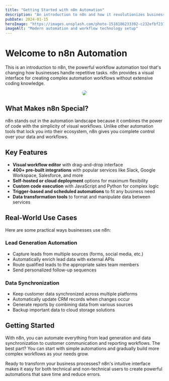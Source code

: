 ```yaml
---
title: "Getting Started with n8n Automation"
description: "An introduction to n8n and how it revolutionizes business automation workflows"
pubDate: 2024-01-15
heroImage: "https://images.unsplash.com/photo-1518186233392-c232efbf2373?w=800&h=400&fit=crop&crop=top"
imageAlt: "Modern automation and workflow technology setup"
---
```


# Welcome to n8n Automation

This is an introduction to n8n, the powerful workflow automation tool that's changing how businesses handle repetitive tasks. n8n provides a visual interface for creating complex automation workflows without extensive coding knowledge.
<div style="text-align: center;">
    <img src="https://images.unsplash.com/photo-1551434678-e076c223a692?w=600&h=300&fit=crop" style="border-radius: 8px; text-align: center;" />
</div>

## What Makes n8n Special?

n8n stands out in the automation landscape because it combines the power of code with the simplicity of visual workflows. Unlike other automation tools that lock you into their ecosystem, n8n gives you complete control over your data and workflows.

## Key Features

- **Visual workflow editor** with drag-and-drop interface
- **400+ pre-built integrations** with popular services like Slack, Google Workspace, Salesforce, and more
- **Self-hosted or cloud deployment** options for maximum flexibility
- **Custom code execution** with JavaScript and Python for complex logic
- **Trigger-based and scheduled automations** to fit any business need
- **Data transformation tools** to format and manipulate data between services

## Real-World Use Cases

Here are some practical ways businesses use n8n:

### Lead Generation Automation
- Capture leads from multiple sources (forms, social media, etc.)
- Automatically enrich lead data with external APIs
- Route qualified leads to the appropriate sales team members
- Send personalized follow-up sequences

### Data Synchronization
- Keep customer data synchronized across multiple platforms
- Automatically update CRM records when changes occur
- Generate reports by combining data from various sources
- Backup important data to cloud storage solutions

## Getting Started

With n8n, you can automate everything from lead generation and data synchronization to customer communication and reporting workflows. The best part? You can start with simple automations and gradually build more complex workflows as your needs grow.

Ready to transform your business processes? n8n's intuitive interface makes it easy for both technical and non-technical users to create powerful automations that save time and reduce errors.